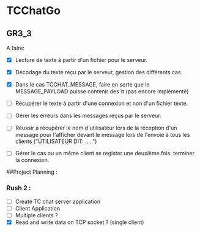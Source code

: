 # TCChatGo
## GR3_3
A faire:
* [x] Lecture de texte à partir d'un fichier pour le serveur.
* [x] Décodage du texte reçu par le serveur, gestion des différents cas.
* [x] Dans le cas TCCHAT_MESSAGE, faire en sorte que le MESSAGE_PAYLOAD puisse contenir des \t (pas encore implémenté)
* [ ] Récupérer le texte à partir d'une connexion et non d'un fichier texte.
* [ ] Gérer les erreurs dans les messages reçus par le serveur.
* [ ] Réussir à récupérer le nom d'utilisateur lors de la réception d'un message pour l'afficher devant le message lors de l'envoie à tous les clients ("UTILISATEUR DIT: .....")
* [ ] Gérer le cas ou un même client se register une deuxième fois: terminer la connexion.






##Project Planning :
### Rush 2 :
* [ ] Create TC chat server application 
* [ ] Client Application
* [ ] Multiple clients ?
* [x] Read and write data on TCP socket ? (single client) 

